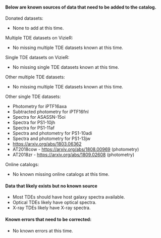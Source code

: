 #### Below are known sources of data that need to be added to the catalog. 

Donated datasets:
* None to add at this time.

Multiple TDE datasets on VizieR:
* No missing multiple TDE datasets known at this time.

Single TDE datasets on VizieR:
* No missing single TDE datasets known at this time.

Other multiple TDE datasets:
* No missing multiple TDE datasets known at this time.

Other single TDE datasets:
* Photometry for iPTF16axa
* Subtracted photometry for iPTF16fnl
* Spectra for ASASSN-15oi
* Spectra for PS1-10jh
* Spectra for PS1-11af
* Spectra and photometry for PS1-10adi
* Spectra and photometry for PS1-13jw
* https://arxiv.org/abs/1803.06362
* AT2018cow - https://arxiv.org/abs/1808.00969 (photometry)
* AT2018zr - https://arxiv.org/abs/1809.02608 (photometry)

Online catalogs:
* No known missing online catalogs at this time.

#### Data that likely exists but no known source
* Most TDEs should have host galaxy spectra available.
* Optical TDEs likely have optical spectra.
* X-ray TDEs likely have X-ray spectra.

#### Known errors that need to be corrected:
* No known errors at this time.
